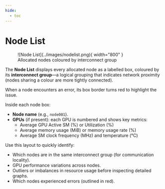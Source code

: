 ```yaml
---
hide:
  - toc
---
```

# Node List

<figure markdown>
  ![Node List](../images/nodelist.png){ width="800" }
  <figcaption>Allocated nodes coloured by interconnect group</figcaption>
</figure>

The **Node List** displays every allocated node as a labelled box, coloured by its **interconnect group**—a logical grouping that indicates network proximity (nodes sharing a colour are more tightly connected).

When a node encounters an error, its box border turns red to highlight the issue.

Inside each node box:

- **Node name** (e.g., `node001`).
- **GPUs** (if present): each GPU is numbered and shows key metrics:  
  - Average GPU Active SM (%) or Utilization (%)  
  - Average memory usage (MiB) or memory usage rate (%)  
  - Average SM clock frequency (MHz) and temperature (°C)

Use this layout to quickly identify:

- Which nodes are in the same interconnect group (for communication locality).  
- GPU performance variations across nodes.  
- Outliers or imbalances in resource usage before inspecting detailed graphs.  
- Which nodes experienced errors (outlined in red).

